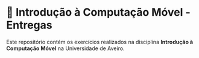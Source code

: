 # 📱 Introdução à Computação Móvel - Entregas

Este repositório contém os exercícios realizados na disciplina **Introdução à Computação Móvel** na Universidade de Aveiro.
